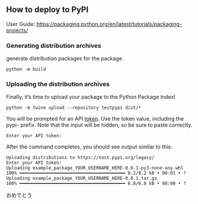 ## How to deploy to PyPI

User Guide:
https://packaging.python.org/en/latest/tutorials/packaging-projects/

### Generating distribution archives

generate distribution packages for the package. 
```
python -m build
```

### Uploading the distribution archives

Finally, it’s time to upload your package to the Python Package Index!
```
python -m twine upload --repository testpypi dist/*
```

You will be prompted for an API [token](https://pypi.org/manage/account/#api-tokens). Use the token value, including the pypi- prefix. Note that the input will be hidden, so be sure to paste correctly.
```
Enter your API token: 
```

After the command completes, you should see output similar to this:

```
Uploading distributions to https://test.pypi.org/legacy/
Enter your API token:
Uploading example_package_YOUR_USERNAME_HERE-0.0.1-py3-none-any.whl
100% ━━━━━━━━━━━━━━━━━━━━━━━━━━━━━━━━━━━━━━━━ 8.2/8.2 kB • 00:01 • ?
Uploading example_package_YOUR_USERNAME_HERE-0.0.1.tar.gz
100% ━━━━━━━━━━━━━━━━━━━━━━━━━━━━━━━━━━━━━━━━ 6.8/6.8 kB • 00:00 • ?
```

おめでとう